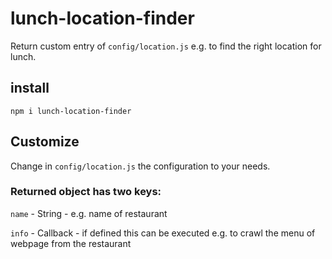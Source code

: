 # lunch-location-finder

Return custom entry of `config/location.js` e.g. to find the right location for lunch.

## install
`npm i lunch-location-finder`

## Customize
Change in `config/location.js` the configuration to your needs.

### Returned object has two keys:

`name` - String - e.g. name of restaurant

`info` - Callback - if defined this can be executed e.g. to crawl the menu of webpage from the restaurant
